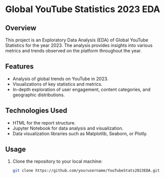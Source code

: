 # Global YouTube Statistics 2023 EDA

## Overview
This project is an Exploratory Data Analysis (EDA) of Global YouTube Statistics for the year 2023. The analysis provides insights into various metrics and trends observed on the platform throughout the year.

## Features
- Analysis of global trends on YouTube in 2023.
- Visualizations of key statistics and metrics.
- In-depth exploration of user engagement, content categories, and geographic distributions.

## Technologies Used
- HTML for the report structure.
- Jupyter Notebook for data analysis and visualization.
- Data visualization libraries such as Matplotlib, Seaborn, or Plotly.

## Usage
1. Clone the repository to your local machine:
   ```bash
   git clone https://github.com/yourusername/YouTubeStats2023EDA.git
